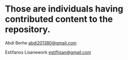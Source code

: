 # Those are individuals having contributed content to the repository.

Abdi Berhe <abdi201380@gmail.com>

Estifanos Lisanework <estiflisan@gmail.com>

